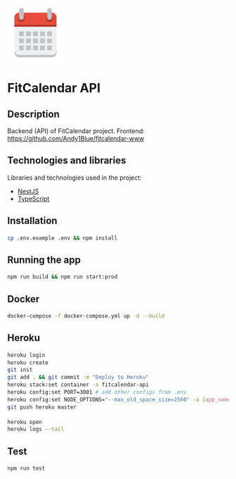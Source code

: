 ![icon](https://raw.githubusercontent.com/Andy1Blue/fit-calendar/master/views/assets/logo-calendar.png)

# FitCalendar API

## Description

Backend (API) of FitCalendar project.
Frontend: https://github.com/Andy1Blue/fitcalendar-www

## Technologies and libraries

Libraries and technologies used in the project:

- [NestJS](https://nestjs.com/)
- [TypeScript](https://www.typescriptlang.org/)

## Installation

```bash
cp .env.example .env && npm install
```

## Running the app

```bash
npm run build && npm run start:prod
```

## Docker

```bash
docker-compose -f docker-compose.yml up -d --build
```

## Heroku

```bash
heroku login
heroku create
git init
git add . && git commit -m "Deploy to Heroku"
heroku stack:set container -a fitcalendar-api
heroku config:set PORT=3001 # add other configs from .env
heroku config:set NODE_OPTIONS="--max_old_space_size=2560" -a [app_name]
git push heroku master

heroku open
heroku logs --tail
```

## Test

```bash
npm run test
```
